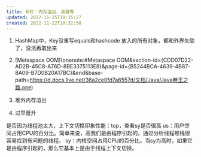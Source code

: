 ```yaml
---
title: 专栏：内存溢出、泄漏等
updated: 2022-11-25T10:15:27
created: 2022-11-22T18:31:58
---
```


1.  HashMap中，Key没重写equals和hashcode
放入的所有对象，都和外界失联了，没法再取出来
1.  [Metaspace OOM](onenote:#Metaspace OOM&section-id={CDD07D22-AD2B-45C8-A76D-8BE3375113E8}&page-id={B5244BCA-4639-4B87-8A09-B7D0B20A17BC}&end&base-path=https://d.docs.live.net/36a2ce0fd7a6557d/文档/Java/Java卷王之路.one)
2.  堆外内存溢出

1.  过早晋升

是否因为线程池太大，上下文切换印象性能：top，查看sy是否很高
us：用户空间占用CPU的百分比。简单来说，高我们是由程序引起的。通过分析线程堆栈很容易找到有问题的线程。
sy：内核空间占用CPU的百分比。当sy为高时，如果它是由程序引起的，那么它基本上是由于线程上下文切换。

